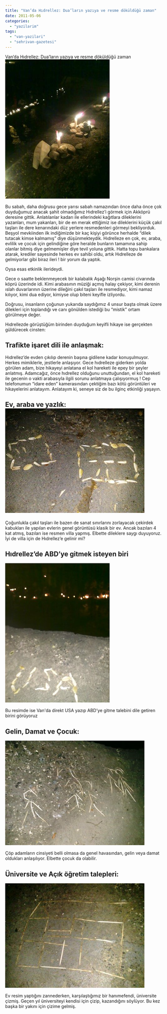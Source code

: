 ```yaml
---
title: "Van’da Hıdrellez: Dua’ların yazıya ve resme döküldüğü zaman"
date: 2011-05-06
categories: 
  - "yazilarim"
tags: 
  - "van-yazilari"
  - "sehrivan-gazetesi"
---
```


Van’da Hıdrellez: Dua’ların yazıya ve resme döküldüğü zaman ![](/images/zNZATwlwit1f8cblDd_vomS6Mp85S718wqZRNfN9Ql0MJH0GyoZ71S1TXeDyDK2ULjMG7687M1J3_CnsNYzXNukrC2XALJlw7LtpEo8U5Hjo5mfR5Q)

Bu sabah, daha doğrusu gece yarısı sabah namazından önce daha önce çok duyduğumuz anacak şahit olmadığımız Hıdrellez’i görmek için Akköprü deresine gittik. Anlatılanlar kadarı ile ellerindeki kağıtlara dileklerini yazanları, mum yakanları, bir de en merak ettiğimiz ise dileklerini küçük çakıl taşları ile dere kenarındaki düz yerlere resmedenleri görmeyi bekliyorduk. Beşyol mevkiinden ilk indiğimizde bir kaç kişiyi görünce herhalde “dilek tutacak kimse kalmamış” diye düşünmekteydik. Hıdrelleze en çok, ev, araba, evlilik ve çocuk için gelindiğine göre heralde bunların tamamına sahip olanlar bitmiş diye gelmemişler diye tevil yoluna gittik. Hatta topu bankalara atarak, krediler sayesinde herkes ev sahibi oldu, artık Hıdrelleze de gelmiyorlar gibi biraz ileri ! bir yorum da yaptık.

Oysa esas etkinlik ilerideydi.

Gece o saatte beklenmeyecek bir kalabalık Aşağı Norşin camisi civarında köprü üzerinde idi. Kimi arabasının müziği açmış halay çekiyor, kimi derenin ıslah duvarlarının üzerine dileğini çakıl taşları ile resmediyor, kimi namaz kılıyor, kimi dua ediyor, kimiyse olup biteni keyifle izliyordu.

Doğrusu, insanların çoğunun yukarıda saydığımız 4 unsur başta olmak üzere dilekleri için toplandığı ve canı gönülden istediği bu “mistik” ortam görülmeye değer.

Hıdrellezde görüştüğüm birinden duyduğum keyifli hikaye ise gerçekten güldürecek cinsten:

## Trafikte işaret dili ile anlaşmak:

Hıdrellez’de evden çıkılıp derenin başına gidilene kadar konuşulmuyor. Herkes mimiklerle, jestlerle anlaşıyor. Gece hıdrelleze giderken yolda görülen adam, bize hikayeyi anlatana el kol hareketi ile epey bir şeyler anlatmış. Adamcağız, önce hıdrellez olduğunu unuttuğundan, el kol hareketi ile gecenin o vakti arabasıyla ilgili sorunu anlatmaya çalışıyormuş ! Cep telefonumun “idare eden” kamerasından çektiğim bazı kötü görüntüleri ve hikayelerini anlatayım. Anlatayım ki, seneye siz de bu ilginç etkinliği yaşayın.

## Ev, araba ve yazlık:![](/images/uECTSJVFIGEi-0frQpXd6nG2XANL5errCv9rJFDqOBGK4MWYNgDg_Awc1X_9H-A3SeFvfiOoGmO1MDn_1kk8QPM0PBVySC1HtfdVXUr13NmhLjrUow)

Çoğunlukla çakıl taşları ile bazen de sanat sınırlarını zorlayacak çekirdek kabukları ile yapılan evlerin genel görüntüsü klasik bir ev. Ancak bazıları 4 kat atmış, bazıları ise resmen villa yapmış. Elbette dileklere saygı duyuyoruz. İyi de villa için de Hıdrellez’e gelinir mi?

## Hıdrellez’de ABD’ye gitmek isteyen biri

![](/images/ZRD9tKW8Mr26YNY7T9h27pBu0CikEGeXwOFMQtDpcyAKBjzCb_SNKi4COb1LOF3VRCNoGM9BO6ZaHGuPe40ONH_8o_gCu5xNK1ThE-UZVBxRJyPr58586XtLitGFYJQ)

Bu resimde ise Van'da direkt USA yazıp ABD’ye gitme talebini dile getiren birini görüyoruz

## Gelin, Damat ve Çocuk:

![](/images/sIaqQcaDyYwsj_GV6TTONUfjyJhFRH6KKy-7xPeJoAAYO1F_Akod9cDIaUOWCaGsL81HQT-IiyuAuQE9AwERijc-uTrcEhmM_3gQNp3Q77uCkBY-G82GdIMrd57QgOg)

Çöp adamların cinsiyeti belli olmasa da genel havasından, gelin veya damat oldukları anlaşılıyor. Elbette çocuk da olabilir.

## Üniversite ve Açık öğretim talepleri:

![](/images/w-3FcE3ayGotb2LiNyBCTZse4G4jn1XZRDyd-zIO0RWIJjAhqTdCcYujZbZzke2vfMvvbF3Kmlqns-_g3oo9V8MQsEqK1VQFOZXH7rvta6wzK1Nq0JDSW0BmtsBLTfA)

Ev resim yaptığını zannederken, karşılaştığımız bir hanımefendi, üniversite çizmiş. Geçen yıl üniversiteyi kendisi için çizip, kazandığını söylüyor. Bu kez başka bir yakını için çizime gelmiş.
